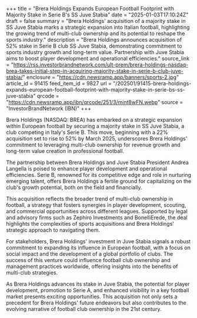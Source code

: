 +++
title = "Brera Holdings Expands European Football Footprint with Majority Stake in Serie B's SS Juve Stabia"
date = "2025-01-03T17:10:24Z"
draft = false
summary = "Brera Holdings' acquisition of a majority stake in SS Juve Stabia marks a strategic expansion into Italian football, highlighting the growing trend of multi-club ownership and its potential to reshape the sports industry."
description = "Brera Holdings announces acquisition of 52% stake in Serie B club SS Juve Stabia, demonstrating commitment to sports industry growth and long-term value. Partnership with Juve Stabia aims to boost player development and operational efficiencies."
source_link = "https://rss.investorbrandnetwork.com/ult-prem/brera-holdings-nasdaq-brea-takes-initial-step-in-acquiring-majority-stake-in-serie-b-club-juve-stabia/"
enclosure = "https://cdn.newsramp.app/banners/sports-2.jpg"
article_id = 91415
feed_item_id = 9827
url = "/202501/91415-brera-holdings-expands-european-football-footprint-with-majority-stake-in-serie-bs-ss-juve-stabia"
qrcode = "https://cdn.newsramp.app/ibn/qrcode/251/3/mint8wFN.webp"
source = "InvestorBrandNetwork (IBN)"
+++

<p>Brera Holdings (NASDAQ: BREA) has embarked on a strategic expansion within European football by securing a majority stake in SS Juve Stabia, a club competing in Italy's Serie B. This move, beginning with a 22% acquisition set to rise to 52% by March 2025, underscores Brera Holdings' commitment to leveraging multi-club ownership for revenue growth and long-term value creation in professional football.</p><p>The partnership between Brera Holdings and Juve Stabia President Andrea Langella is poised to enhance player development and operational efficiencies. Serie B, renowned for its competitive edge and role in nurturing emerging talent, offers Brera Holdings a fertile ground for capitalizing on the club's growth potential, both on the field and financially.</p><p>This acquisition reflects the broader trend of multi-club ownership in football, a strategy that fosters synergies in player development, scouting, and commercial opportunities across different leagues. Supported by legal and advisory firms such as Zephiro Investments and BonelliErede, the deal highlights the complexities of sports acquisitions and Brera Holdings' strategic approach to navigating them.</p><p>For stakeholders, Brera Holdings' investment in Juve Stabia signals a robust commitment to expanding its influence in European football, with a focus on social impact and the development of a global portfolio of clubs. The success of this venture could influence football club ownership and management practices worldwide, offering insights into the benefits of multi-club strategies.</p><p>As Brera Holdings advances its stake in Juve Stabia, the potential for player development, promotion to Serie A, and enhanced visibility in a key football market presents exciting opportunities. This acquisition not only sets a precedent for Brera Holdings' future endeavors but also contributes to the evolving narrative of football club ownership in the 21st century.</p>